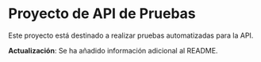 # Proyecto de API de Pruebas

Este proyecto está destinado a realizar pruebas automatizadas para la API.

**Actualización**: Se ha añadido información adicional al README.
